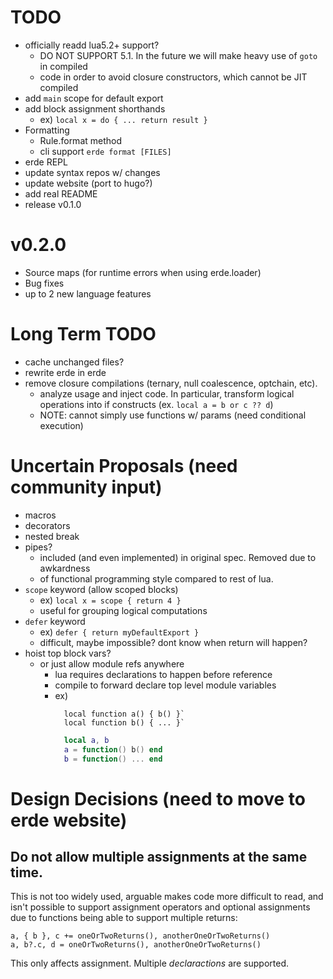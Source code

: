 # TODO

- officially readd lua5.2+ support?
  - DO NOT SUPPORT 5.1. In the future we will make heavy use of `goto` in compiled 
  - code in order to avoid closure constructors, which cannot be JIT compiled
- add `main` scope for default export
- add block assignment shorthands
  - ex) `local x = do { ... return result }`
- Formatting
  - Rule.format method
  - cli support `erde format [FILES]`
- erde REPL
- update syntax repos w/ changes
- update website (port to hugo?)
- add real README
- release v0.1.0

# v0.2.0

- Source maps (for runtime errors when using erde.loader)
- Bug fixes
- up to 2 new language features

# Long Term TODO

- cache unchanged files?
- rewrite erde in erde
- remove closure compilations (ternary, null coalescence, optchain, etc).
  - analyze usage and inject code. In particular, transform logical operations into if constructs (ex. `local a = b or c ?? d`)
  - NOTE: cannot simply use functions w/ params (need conditional execution)

# Uncertain Proposals (need community input)

- macros
- decorators
- nested break
- pipes?
  - included (and even implemented) in original spec. Removed due to awkardness
  - of functional programming style compared to rest of lua.
- `scope` keyword (allow scoped blocks)
  - ex) `local x = scope { return 4 }`
  - useful for grouping logical computations
- `defer` keyword
  - ex) `defer { return myDefaultExport }`
  - difficult, maybe impossible? dont know when return will happen?
- hoist top block vars?
  - or just allow module refs anywhere
    - lua requires declarations to happen before reference
    - compile to forward declare top level module variables
    - ex) 
      ```erde
        local function a() { b() }`
        local function b() { ... }`
      ```
      ```lua
        local a, b
        a = function() b() end
        b = function() ... end
      ```

# Design Decisions (need to move to erde website)

## Do not allow multiple assignments at the same time.

This is not too widely used, arguable makes code more difficult to read, and 
isn't possible to support assignment operators and optional assignments due to
functions being able to support multiple returns:

```erde
a, { b }, c += oneOrTwoReturns(), anotherOneOrTwoReturns()
a, b?.c, d = oneOrTwoReturns(), anotherOneOrTwoReturns()
```

This only affects assignment. Multiple _declaractions_ are supported.
